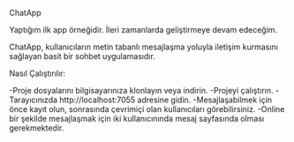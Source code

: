 ChatApp

Yaptığım ilk app örneğidir. İleri zamanlarda geliştirmeye devam edeceğim.

ChatApp, kullanıcıların metin tabanlı mesajlaşma yoluyla iletişim kurmasını sağlayan basit bir sohbet uygulamasıdır.

Nasıl Çalıştırılır:

-Proje dosyalarını bilgisayarınıza klonlayın veya indirin.
-Projeyi çalıştırın.
-Tarayıcınızda http://localhost:7055 adresine gidin.
-Mesajlaşabilmek için önce kayıt olun, sonrasında çevrimiçi olan kullanıcıları görebilirsiniz.
-Online bir şekilde mesajlaşmak için iki kullanıcınında mesaj sayfasında olması gerekmektedir.
